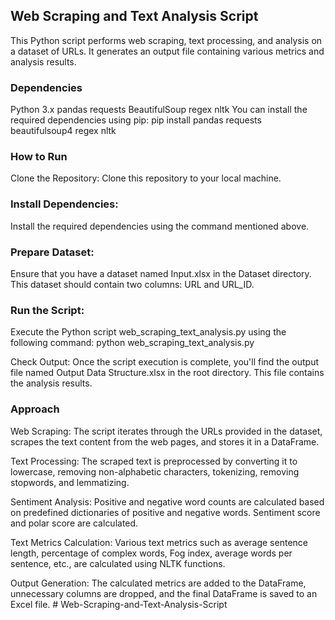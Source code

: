 ## Web Scraping and Text Analysis Script
This Python script performs web scraping, text processing, and analysis on a dataset of URLs. It generates an output file containing various metrics and analysis results.

### Dependencies
Python 3.x
pandas
requests
BeautifulSoup
regex
nltk
You can install the required dependencies using pip:
pip install pandas requests beautifulsoup4 regex nltk

### How to Run
Clone the Repository: Clone this repository to your local machine.

### Install Dependencies: 
Install the required dependencies using the command mentioned above.

### Prepare Dataset: 
Ensure that you have a dataset named Input.xlsx in the Dataset directory. This dataset should contain two columns: URL and URL_ID.

### Run the Script: 
Execute the Python script web_scraping_text_analysis.py using the following command:
python web_scraping_text_analysis.py

Check Output: Once the script execution is complete, you'll find the output file named Output Data Structure.xlsx in the root directory. This file contains the analysis results.

### Approach
Web Scraping: The script iterates through the URLs provided in the dataset, scrapes the text content from the web pages, and stores it in a DataFrame.

Text Processing: The scraped text is preprocessed by converting it to lowercase, removing non-alphabetic characters, tokenizing, removing stopwords, and lemmatizing.

Sentiment Analysis: Positive and negative word counts are calculated based on predefined dictionaries of positive and negative words. Sentiment score and polar score are calculated.

Text Metrics Calculation: Various text metrics such as average sentence length, percentage of complex words, Fog index, average words per sentence, etc., are calculated using NLTK functions.

Output Generation: The calculated metrics are added to the DataFrame, unnecessary columns are dropped, and the final DataFrame is saved to an Excel file.
#   W e b - S c r a p i n g - a n d - T e x t - A n a l y s i s - S c r i p t  
 
